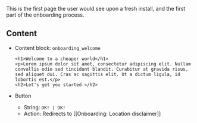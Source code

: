 This is the first page the user would see upon a fresh install, and the first part of the onboarding process.

## Content 
* Content block: `onboarding_welcome`  

  `<h1>Welcome to a cheaper world</h1>  `  
  `<p>Lorem ipsum dolor sit amet, consectetur adipiscing elit. Nullam convallis odio sed tincidunt blandit. Curabitur at gravida risus, sed aliquet dui. Cras ac sagittis elit. Ut a dictum ligula, id lobortis est.</p>  `  
  `<h2>Let's get you started.</h2>` 

* Button
  * String: `OK! | OK!`
  * Action: Redirects to [[Onboarding: Location disclaimer]]